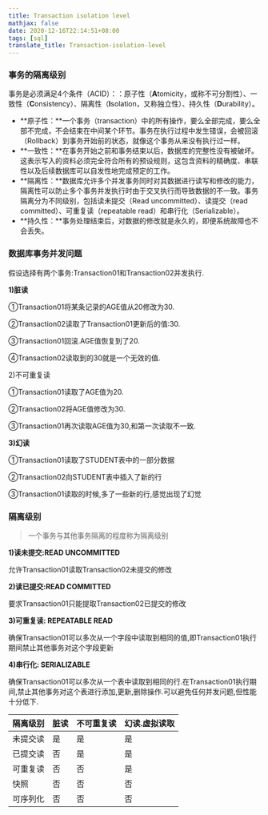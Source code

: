 ```yaml
---
title: Transaction isolation level
mathjax: false
date: 2020-12-16T22:14:51+08:00
tags: [sql]
translate_title: Transaction-isolation-level
---
```


### 事务的隔离级别

事务是必须满足4个条件（ACID）：：原子性（**A**tomicity，或称不可分割性）、一致性（**C**onsistency）、隔离性（**I**solation，又称独立性）、持久性（**D**urability）。

- **原子性：**一个事务（transaction）中的所有操作，要么全部完成，要么全部不完成，不会结束在中间某个环节。事务在执行过程中发生错误，会被回滚（Rollback）到事务开始前的状态，就像这个事务从来没有执行过一样。
- **一致性：**在事务开始之前和事务结束以后，数据库的完整性没有被破坏。这表示写入的资料必须完全符合所有的预设规则，这包含资料的精确度、串联性以及后续数据库可以自发性地完成预定的工作。
- **隔离性：**数据库允许多个并发事务同时对其数据进行读写和修改的能力，隔离性可以防止多个事务并发执行时由于交叉执行而导致数据的不一致。事务隔离分为不同级别，包括读未提交（Read uncommitted）、读提交（read committed）、可重复读（repeatable read）和串行化（Serializable）。
- **持久性：**事务处理结束后，对数据的修改就是永久的，即便系统故障也不会丢失。

### 数据库事务并发问题

假设选择有两个事务:Transaction01和Transaction02并发执行.

**1)脏读**

①Transaction01将某条记录的AGE值从20修改为30.

②Transaction02读取了Transaction01更新后的值:30.

③Transaction01回滚.AGE值恢复到了20.

④Transaction02读取到的30就是一个无效的值.

2)不可重复读

①Transaction01读取了AGE值为20.

②Transaction02将AGE值修改为30.

③Transaction01再次读取AGE值为30,和第一次读取不一致.

**3)幻读**

①Transaction01读取了STUDENT表中的一部分数据

②Transaction02向STUDENT表中插入了新的行 

③Transaction01读取的时候,多了一些新的行,感觉出现了幻觉

### 隔离级别

> 一个事务与其他事务隔离的程度称为隔离级别

**1)读未提交:READ UNCOMMITTED**

允许Transaction01读取Transaction02未提交的修改

**2)读已提交:READ COMMITTED**

要求Transaction01只能提取Transaction02已提交的修改

**3)可重复读: REPEATABLE READ**

确保Transaction01可以多次从一个字段中读取到相同的值,即Transaction01执行期间禁止其他事务对这个字段更新

**4)串行化: SERIALIZABLE**

确保Transaction01可以多次从一个表中读取到相同的行.在Transaction01执行期间,禁止其他事务对这个表进行添加,更新,删除操作.可以避免任何并发问题,但性能十分低下.

| 隔离级别 | 脏读 | 不可重复读 | 幻读.虚拟读取 |
| -------- | ---- | ---------- | ------------- |
| 未提交读 | 是   | 是         | 是            |
| 已提交读 | 否   | 是         | 是            |
| 可重复读 | 否   | 否         | 是            |
| 快照     | 否   | 否         | 否            |
| 可序列化 | 否   | 否         | 否            |

